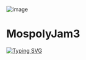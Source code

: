 ![image](https://github.com/user-attachments/assets/2ead1a37-e710-41d4-a0ed-d6ae986277fc)
# MospolyJam3
[![Typing SVG](https://readme-typing-svg.herokuapp.com?color=%2336BCF7&lines=-Are+we+done?\n+-No,+Let's+do+it+all+over+again+😏)](https://git.io/typing-svg)

